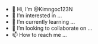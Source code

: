 - 👋 Hi, I’m @Kimngoc123N
- 👀 I’m interested in ...
- 🌱 I’m currently learning ...
- 💞️ I’m looking to collaborate on ...
- 📫 How to reach me ...

<!---
Kimngoc123N/Kimngoc123N is a ✨ special ✨ repository because its `README.md` (this file) appears on your GitHub profile.
You can click the Preview link to take a look at your changes.
--->
